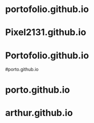 # portofolio.github.io
# Pixel2131.github.io
# Portofolio.github.io
#porto.github.io
# porto.github.io
# arthur.github.io
